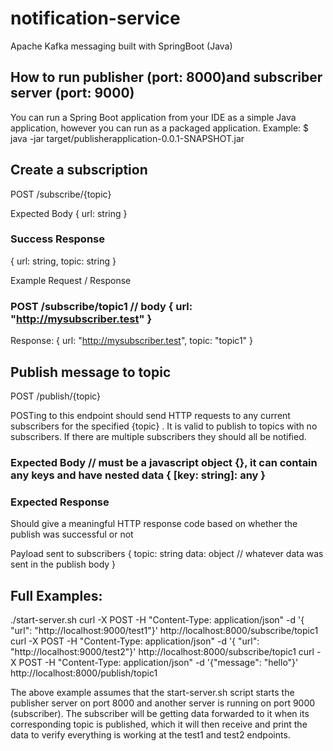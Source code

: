 # notification-service
Apache Kafka messaging built with SpringBoot (Java)

## How to run publisher (port: 8000)and subscriber server (port: 9000)

You can run a Spring Boot application from your IDE as a simple Java application, however you can run as a packaged application.
Example: $ java -jar target/publisherapplication-0.0.1-SNAPSHOT.jar


## Create a subscription

POST /subscribe/{topic}

Expected Body { url: string }

### Success Response

{ url: string, topic: string }

Example Request / Response


### POST /subscribe/topic1 // body { url: "http://mysubscriber.test" }

Response: { url: "http://mysubscriber.test", topic: "topic1" }

## Publish message to topic

POST /publish/{topic}

POSTing to this endpoint should send HTTP requests to any current subscribers for the specified {topic} . It is valid to publish to topics with no subscribers. If there are multiple subscribers they should all be notified.

### Expected Body // must be a javascript object {}, it can contain any keys and have nested data { [key: string]: any }

### Expected Response

Should give a meaningful HTTP response code based on whether the publish was successful or not

Payload sent to subscribers { topic: string data: object // whatever data was sent in the publish body }

## Full Examples:
 ./start-server.sh curl -X POST -H "Content-Type: application/json" -d '{ "url": "http://localhost:9000/test1"}' http://localhost:8000/subscribe/topic1 curl -X POST -H "Content-Type: application/json" -d '{ "url": "http://localhost:9000/test2"}' http://localhost:8000/subscribe/topic1 curl -X POST -H "Content-Type: application/json" -d '{"message": "hello"}' http://localhost:8000/publish/topic1

The above example assumes that the start-server.sh script starts the publisher server on port 8000 and another server is running on port 9000 (subscriber). The subscriber will be getting data forwarded to it when its corresponding topic is published, which it will then receive and print the data to verify everything is working at the test1 and test2 endpoints.
